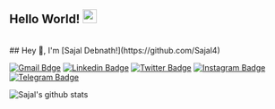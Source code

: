 ## Hello World! <img src="https://github.com/iampavangandhi/iampavangandhi/blob/master/gifs/hello.gif?raw=true" width="25px"> </h2>
<br>
## Hey 👋, I'm [Sajal Debnath!](https://github.com/Sajal4)

<br>
<!-- <a href="mailto:sajaldebnath45@gmail.com" target="_blank"> -->
<!-- <img src="https://img.shields.io/badge/Gmail-D14836?style=for-the-badge&logo=gmail&logoColor=white" /> -->

[![Gmail Bdge](https://img.shields.io/badge/Gmail-D14836?style=for-the-badge&logo=gmail&logoColor=white)](mailto:sajaldebnath45@gmail.com)
[![Linkedin Badge](https://img.shields.io/badge/-LinkedIn-0e76a8?style=flat-square&logo=Linkedin&logoColor=white)](https://www.linkedin.com/in/sajal-debnath-32661a16b/)
[![Twitter Badge](https://img.shields.io/badge/-Twitter-00acee?style=flat-square&logo=Twitter&logoColor=white)](https://twitter.com/sajaldebnath921)
[![Instagram Badge](https://img.shields.io/badge/-Instagram-e4405f?style=flat-square&logo=Instagram&logoColor=white)](https://www.instagram.com/__mr.sd___/)
[![Telegram Badge](https://img.shields.io/badge/-Telegram-0088cc?style=flat-square&logo=Telegram&logoColor=white)](https://t.me/mac_id)

<img align="center" src="https://camo.githubusercontent.com/b7e3aec……5f69636…" alt="Sajal's github stats" data-canonical-src="![Anurag's GitHub stats](https://github-readme-stats.vercel.app/api?username=anuraghazra&show_icons=true)" style="max-width: 100%;">
